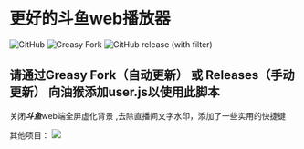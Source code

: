# 更好的斗鱼web播放器
![GitHub](https://img.shields.io/github/license/LiebeV/disable-DY-blur?color=blue)
![Greasy Fork](https://img.shields.io/greasyfork/v/461630?label=Greasy%20Fork&color=green)
![GitHub release (with filter)](https://img.shields.io/github/v/release/LiebeV/disable-DY-blur?logo=github&color=green)

## 请通过Greasy Fork（自动更新） 或 Releases（手动更新） 向油猴添加user.js以使用此脚本


关闭***斗鱼***web端全屏虚化背景 ,去除直播间文字水印，添加了一些实用的快捷键

其他项目：
</a> <a href="https://github.com/LiebeV/douyu-all-level-ban" target="_blank"><img src="https://img.shields.io/badge/弹幕屏蔽-1.1-red?logo=github"></a>
